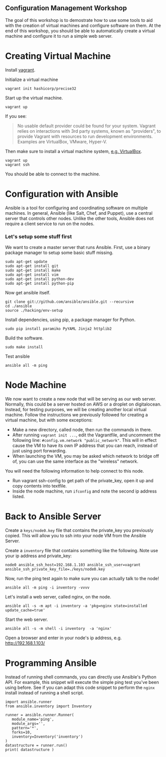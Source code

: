 Configuration Management Workshop
----------------------------------

The goal of this workshop is to demostrate how to use some tools to aid with the creation of virtual machines and configure software on them.  At the end of this workshop, you should be able to automatically create a virtual machine and configure it to run a simple web server.

# Creating Virtual Machine

Install [vagrant](https://www.vagrantup.com/downloads.html).

Initialize a virtual machine

    vagrant init hashicorp/precise32

Start up the virtual machine.

    vagrant up

If you see:

> No usable default provider could be found for your system.
> Vagrant relies on interactions with 3rd party systems, known as
"providers", to provide Vagrant with resources to run development
environments. Examples are VirtualBox, VMware, Hyper-V.

Then make sure to install a virtual machine system,  [e.g. VirtualBox](https://www.virtualbox.org/wiki/Downloads).

    vagrant up
    vagrant ssh

You should be able to connect to the machine.

# Configuration with Ansible

Ansible is a tool for configuring and coordinating software on multiple machines.
In general, Ansible (like Salt, Chef, and Puppet), use a central server that controls other nodes.  Unlike the other tools, Ansible does not require a client service to run on the nodes.

### Let's setup some stuff first

We want to create a master server that runs Ansible. First, use a binary package manager to setup some basic stuff missing.

    sudo apt-get update
    sudo apt-get install git
    sudo apt-get install make
    sudo apt-get install vim
    sudo apt-get install python-dev    
    sudo apt-get install python-pip

Now get ansible itself.

    git clone git://github.com/ansible/ansible.git --recursive
    cd ./ansible
    source ./hacking/env-setup

Install dependencies, using pip, a package manager for Python.
    
    sudo pip install paramiko PyYAML Jinja2 httplib2

Build the software.

    sudo make install

Test ansible

    ansible all -m ping

# Node Machine

We now want to create a new node that will be serving as our web server.  Normally, this could be a server hosted on AWS or a droplet on digitalocean.  Instead, for testing purposes, we will be creating another local virtual machine.  Follow the instructions we previously followed for creating a virtual machine, but with some exceptions:

* Make a new directory, called node, then run the commands in there.
* After running `vagrant init ...`, edit the Vagrantfile, and uncomment the following line: `#config.vm.network "public_network"`.  This will in effect cause the VM to have its own IP address that you can reach, instead of just using port forwarding.
* When launching the VM, you may be asked which network to bridge off of, you can use the same interface as the "wireless" network.

You will need the following information to help connect to this node.

* Run vagrant ssh-config to get path of the private_key, open it up and copy contents into textfile.
* Inside the node machine, run `ifconfig` and note the second ip address listed.

# Back to Ansible Server

Create a `keys/node0.key` file that contains the private_key you previously copied. This will allow you to ssh into your node VM from the Ansible Server.

Create a `inventory` file that contains something like the following.  Note use your ip address and private_key:
    
    node0 ansible_ssh_host=192.168.1.103 ansible_ssh_user=vagrant ansible_ssh_private_key_file=./keys/node0.key

Now, run the ping test again to make sure you can actually talk to the node!

    ansible all -m ping -i inventory -vvvv
    
Let's install a web server, called nginx, on the node.

    ansible all -s -m apt -i inventory -a 'pkg=nginx state=installed update_cache=true'
    
Start the web server.
    
    ansible all -s -m shell -i inventory  -a 'nginx'

Open a browser and enter in your node's ip address, e.g. http://192.168.1.103/

# Programming Ansible

Instead of running shell commands, you can directly use Ansible's Python API.  For example, this snippet will execute the simple ping test you've been using before.  See if you can adapt this code snippet to perform the `nginx` install instead of running a shell script.

```
import ansible.runner
from ansible.inventory import Inventory

runner = ansible.runner.Runner(
   module_name='ping',
   module_args='',
   pattern='*',
   forks=10,
   inventory=Inventory('inventory')
)
datastructure = runner.run()
print( datastructure )
```    
    
